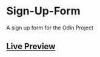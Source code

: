 # Sign-Up-Form
A sign up form for the Odin Project
## <a href="https://aminesmaeili79.github.io/Sign-Up-Form/" target="_blank">Live Preview<a/>
